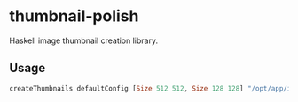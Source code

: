 # thumbnail-polish

Haskell image thumbnail creation library.

## Usage

```haskell
createThumbnails defaultConfig [Size 512 512, Size 128 128] "/opt/app/image.jpg"
```
